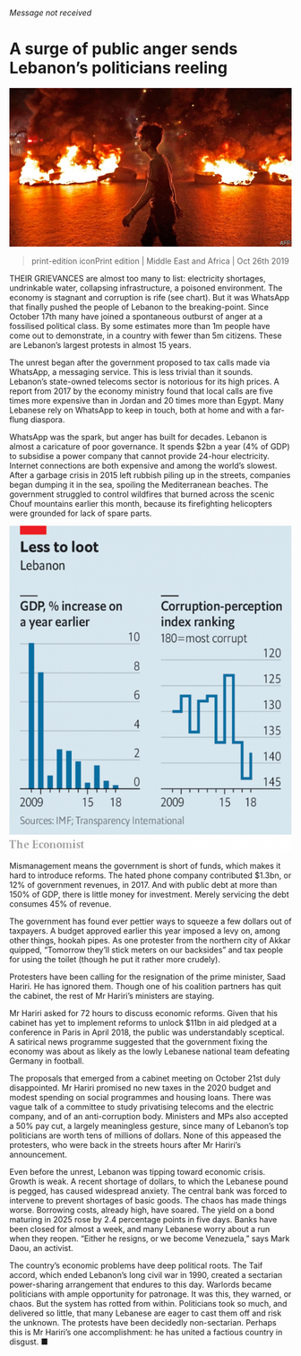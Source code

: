 ###### Message not received

# A surge of public anger sends Lebanon’s politicians reeling 

![image](images/20191026_MAP002_0.jpg) 

> print-edition iconPrint edition | Middle East and Africa | Oct 26th 2019 

THEIR GRIEVANCES are almost too many to list: electricity shortages, undrinkable water, collapsing infrastructure, a poisoned environment. The economy is stagnant and corruption is rife (see chart). But it was WhatsApp that finally pushed the people of Lebanon to the breaking-point. Since October 17th many have joined a spontaneous outburst of anger at a fossilised political class. By some estimates more than 1m people have come out to demonstrate, in a country with fewer than 5m citizens. These are Lebanon’s largest protests in almost 15 years. 

The unrest began after the government proposed to tax calls made via WhatsApp, a messaging service. This is less trivial than it sounds. Lebanon’s state-owned telecoms sector is notorious for its high prices. A report from 2017 by the economy ministry found that local calls are five times more expensive than in Jordan and 20 times more than Egypt. Many Lebanese rely on WhatsApp to keep in touch, both at home and with a far-flung diaspora. 

WhatsApp was the spark, but anger has built for decades. Lebanon is almost a caricature of poor governance. It spends $2bn a year (4% of GDP) to subsidise a power company that cannot provide 24-hour electricity. Internet connections are both expensive and among the world’s slowest. After a garbage crisis in 2015 left rubbish piling up in the streets, companies began dumping it in the sea, spoiling the Mediterranean beaches. The government struggled to control wildfires that burned across the scenic Chouf mountains earlier this month, because its firefighting helicopters were grounded for lack of spare parts. 

![image](images/20191026_MAC037.png) 

Mismanagement means the government is short of funds, which makes it hard to introduce reforms. The hated phone company contributed $1.3bn, or 12% of government revenues, in 2017. And with public debt at more than 150% of GDP, there is little money for investment. Merely servicing the debt consumes 45% of revenue. 

The government has found ever pettier ways to squeeze a few dollars out of taxpayers. A budget approved earlier this year imposed a levy on, among other things, hookah pipes. As one protester from the northern city of Akkar quipped, “Tomorrow they’ll stick meters on our backsides” and tax people for using the toilet (though he put it rather more crudely). 

Protesters have been calling for the resignation of the prime minister, Saad Hariri. He has ignored them. Though one of his coalition partners has quit the cabinet, the rest of Mr Hariri’s ministers are staying. 

Mr Hariri asked for 72 hours to discuss economic reforms. Given that his cabinet has yet to implement reforms to unlock $11bn in aid pledged at a conference in Paris in April 2018, the public was understandably sceptical. A satirical news programme suggested that the government fixing the economy was about as likely as the lowly Lebanese national team defeating Germany in football. 

The proposals that emerged from a cabinet meeting on October 21st duly disappointed. Mr Hariri promised no new taxes in the 2020 budget and modest spending on social programmes and housing loans. There was vague talk of a committee to study privatising telecoms and the electric company, and of an anti-corruption body. Ministers and MPs also accepted a 50% pay cut, a largely meaningless gesture, since many of Lebanon’s top politicians are worth tens of millions of dollars. None of this appeased the protesters, who were back in the streets hours after Mr Hariri’s announcement. 

Even before the unrest, Lebanon was tipping toward economic crisis. Growth is weak. A recent shortage of dollars, to which the Lebanese pound is pegged, has caused widespread anxiety. The central bank was forced to intervene to prevent shortages of basic goods. The chaos has made things worse. Borrowing costs, already high, have soared. The yield on a bond maturing in 2025 rose by 2.4 percentage points in five days. Banks have been closed for almost a week, and many Lebanese worry about a run when they reopen. “Either he resigns, or we become Venezuela,” says Mark Daou, an activist. 

The country’s economic problems have deep political roots. The Taif accord, which ended Lebanon’s long civil war in 1990, created a sectarian power-sharing arrangement that endures to this day. Warlords became politicians with ample opportunity for patronage. It was this, they warned, or chaos. But the system has rotted from within. Politicians took so much, and delivered so little, that many Lebanese are eager to cast them off and risk the unknown. The protests have been decidedly non-sectarian. Perhaps this is Mr Hariri’s one accomplishment: he has united a factious country in disgust. ■ 

